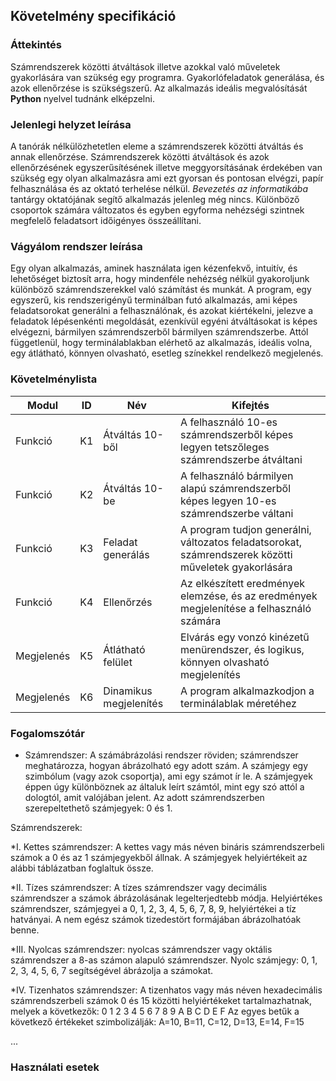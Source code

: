 ## Követelmény specifikáció

### Áttekintés
Számrendszerek közötti átváltások illetve azokkal való műveletek gyakorlására van szükség egy programra. Gyakorlófeladatok generálása, és azok ellenőrzése is szükségszerű. Az alkalmazás ideális megvalósítását **Python** nyelvel tudnánk elképzelni.

### Jelenlegi helyzet leírása
A tanórák nélkülözhetetlen eleme a számrendszerek közötti átváltás és annak ellenőrzése.
Számrendszerek közötti átváltások és azok ellenőrzésének egyszerűsítésének illetve meggyorsításának érdekében van szükség egy olyan alkalmazásra ami
ezt gyorsan és pontosan elvégzi, papír felhasználása és az oktató terhelése nélkül. *Bevezetés az informatikába* tantárgy oktatójának segítő alkalmazás jelenleg még nincs. Különböző csoportok számára változatos és egyben egyforma nehézségi szintnek megfelelő feladatsort időigényes összeállítani.

### Vágyálom rendszer leírása
Egy olyan alkalmazás, aminek használata igen kézenfekvő, intuitív, és lehetőséget biztosít arra, hogy mindenféle nehézség nélkül gyakoroljunk különböző számrendszerekkel való számítást és munkát. A program, egy egyszerű, kis rendszerigényű terminálban futó alkalmazás, ami képes feladatsorokat generálni a felhasználónak, és azokat kiértékelni, jelezve a feladatok lépésenkénti megoldását, ezenkívül egyéni átváltásokat is képes elvégezni, bármilyen számrendszerből bármilyen számrendszerbe. Attól függetlenül, hogy terminálablakban elérhető az alkalmazás, ideális volna, egy átlátható, könnyen olvasható, esetleg színekkel rendelkező megjelenés.

### Követelménylista

| Modul | ID  | Név | Kifejtés |
| ----- | --- | --- | -------- |
| Funkció	| K1	| Átváltás 10-ből		| A felhasználó 10-es számrendszerből képes legyen tetszőleges számrendszerbe átváltani			|
| Funkció	| K2	| Átváltás 10-be		| A felhasználó bármilyen alapú számrendszerből képes legyen 10-es számrendszerbe váltani		|
| Funkció	| K3	| Feladat generálás		| A program tudjon generálni, változatos feladatsorokat, számrendszerek közötti műveletek gyakorlására	|
| Funkció 	| K4	| Ellenőrzés			| Az elkészített eredmények elemzése, és az eredmények megjelenítése a felhasználó számára		|
| Megjelenés	| K5	| Átlátható felület		| Elvárás egy vonzó kinézetű menürendszer, és logikus, könnyen olvasható megjelenítés			|
| Megjelenés	| K6	| Dinamikus megjelenítés	| A program alkalmazkodjon a terminálablak méretéhez							|

### Fogalomszótár
* Számrendszer: A számábrázolási rendszer röviden; számrendszer meghatározza, hogyan ábrázolható egy adott szám. A számjegy egy szimbólum (vagy azok csoportja), ami egy számot ír le. A számjegyek éppen úgy különböznek az általuk leírt számtól, mint egy szó attól a dologtól, amit valójában jelent.
Az adott számrendszerben szerepeltethető számjegyek: 0 és 1.

Számrendszerek:

*I. Kettes számrendszer:
A kettes vagy más néven bináris számrendszerbeli számok a 0 és az 1 számjegyekből állnak. A számjegyek helyiértékeit az alábbi táblázatban foglaltuk össze.

*II. Tízes számrendszer:
A tízes számrendszer vagy decimális számrendszer a számok ábrázolásának legelterjedtebb módja. Helyiértékes számrendszer, számjegyei a 0, 1, 2, 3, 4, 5, 6, 7, 8, 9, helyiértékei a tíz hatványai. A nem egész számok tizedestört formájában ábrázolhatóak benne.

*III. Nyolcas számrendszer:
 nyolcas számrendszer vagy oktális számrendszer a 8-as számon alapuló számrendszer. Nyolc számjegy: 0, 1, 2, 3, 4, 5, 6, 7 segítségével ábrázolja a számokat.

*IV. Tizenhatos számrendszer:
A tizenhatos vagy más néven hexadecimális számrendszerbeli számok 0 és 15 közötti helyiértékeket tartalmazhatnak, melyek a következők: 0 1 2 3 4 5 6 7 8 9 A B C D E F
Az egyes betűk a következő értékeket szimbolizálják:
A=10, B=11, C=12, D=13, E=14, F=15

...

### Használati esetek